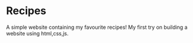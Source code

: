 # Recipes
A simple website containing my favourite recipes! My first try on building a website using html,css,js.
